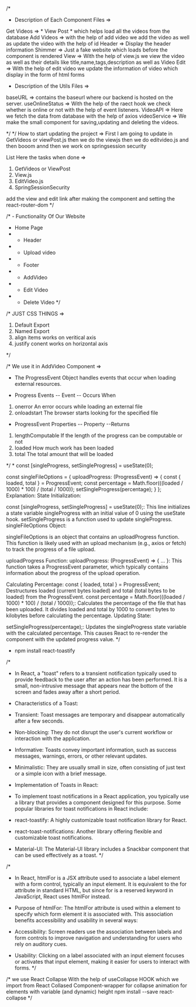 /*
- Description of Each Component Files => 

Get Videos => * View Post * which helps load all the videos from the database
Add Videos => with the help of add video we add the video as well as update the video with the help of id 
Header => Display the header information
Shimmer => Just a fake website which loads before the component is rendered
View => With the help of view.js we view the video as well as their details like title,name,tags,description as well as Video 
Edit => With the help of edit video we update the information of video which display in the form of html forms


- Description of the Utils Files =>

baseURL => contains the baseurl where our backend is hosted on the server.
useOnlineStatus => With the help of the raect hook  we check whether is online or not with the help of event listeners.
VideoAPI =>  Here we fetch the data from database with the help of axios
videoService => We make the small component for saving,updating and deleting the videos.

*/
*/
How to start updating the project => First I am going to update in GetVideos or viewPost.js then we do the viewjs then we do editvideo.js and then booom annd then we work on springsession security

List Here the tasks when done =>
1) GetVideos or ViewPost
2) View.js
3) EditVideo.js
4) SpringSessionSecurity

add the view and edit link after making the component and setting the react-router-dom
*/

/* - Functionality Of Our Website
* Home Page
*  - Header
*  - Upload video
*  - Footer
*  - AddVideo
*  - Edit Video
*  - Delete Video
*/

/*
JUST CSS THINGS =>

1) Default Export 
2) Named Export
3) align items works on veritical axis
4) justify conent works on horizontal axis

*/

/* We use it in AddVideo Component => 

* The ProgressEvent Object handles events that occur when loading external resources.

* Progress Events
-- Event	                                                 -- Occurs When

1) onerror	                                  An error occurs while loading an external file
2) onloadstart                             	The browser starts looking for the specified file

* ProgressEvent Properties
-- Property	                                               --Returns
1) lengthComputable	                       If the length of the progress can be computable or not
2) loaded	                                             How much work has been loaded
3) total	                                            The total amount that will be loaded

*/
\* 
const [singleProgress, setSingleProgress] = useState(0);

const singleFileOptions = {
    uploadProgress: (ProgressEvent) => {
        const { loaded, total } = ProgressEvent;
        const percentage = Math.floor(((loaded / 1000) * 100) / (total / 1000));
        setSingleProgress(percentage);
    }
};
Explanation:
State Initialization:

const [singleProgress, setSingleProgress] = useState(0);: This line initializes a state variable singleProgress with an initial value of 0 using the useState hook. 
setSingleProgress is a function used to update singleProgress.
singleFileOptions Object:

singleFileOptions is an object that contains an uploadProgress function. This function is likely used with an upload mechanism (e.g., axios or fetch) to track the progress of a 
file upload.

uploadProgress Function:
uploadProgress: (ProgressEvent) => { ... }: This function takes a ProgressEvent parameter, which typically contains information about the progress of the upload operation.

Calculating Percentage:
const { loaded, total } = ProgressEvent;
Destructures loaded (current bytes loaded) and total (total bytes to be loaded) from the ProgressEvent.
const percentage = Math.floor(((loaded / 1000) * 100) / (total / 1000));: Calculates the percentage of the file that has been uploaded. It divides loaded and total by 1000 to convert bytes to kilobytes before calculating the percentage.
Updating State:

setSingleProgress(percentage);: Updates the singleProgress state variable with the calculated percentage. This causes React to re-render the component with the updated progress value.
*/

- npm install react-toastify

/*
- In React, a "toast" refers to a transient notification typically used to provide feedback to the user after an action has been performed. It is a small, non-intrusive message that appears near the bottom of the screen and fades away after a short period.

- Characteristics of a Toast:
* Transient: Toast messages are temporary and disappear automatically after a few seconds.

* Non-blocking: They do not disrupt the user's current workflow or interaction with the application.

* Informative: Toasts convey important information, such as success messages, warnings, errors, or other relevant updates.

* Minimalistic: They are usually small in size, often consisting of just text or a simple icon with a brief message.

- Implementation of Toasts in React:
* To implement toast notifications in a React application, you typically use a library that provides a component designed for this purpose. Some popular libraries for toast notifications in React include:

* react-toastify: A highly customizable toast notification library for React.
* react-toast-notifications: Another library offering flexible and customizable toast notifications.
* Material-UI: The Material-UI library includes a Snackbar component that can be used effectively as a toast.
*/

/*
- In React, htmlFor is a JSX attribute used to associate a label element with a form control, typically an input element. It is equivalent to the for attribute in standard HTML, but since for is a reserved keyword in JavaScript, React uses htmlFor instead.

- Purpose of htmlFor:
The htmlFor attribute is used within a <label> element to specify which form element it is associated with. This association benefits accessibility and usability in several ways:

- Accessibility: Screen readers use the association between labels and form controls to improve navigation and understanding for users who rely on auditory cues.

- Usability: Clicking on a label associated with an input element focuses or activates that input element, making it easier for users to interact with forms.
*/

/*
we use React Collapse With the help of useCollapse HOOK which we import from React Collased
Component-wrapper for collapse animation for elements with variable (and dynamic) height
npm install --save react-collapse
*/